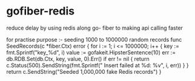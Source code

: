 # gofiber-redis
reduce delay by using redis along go- fiber to making api calling faster

for practise purpose :- seeding 1000 to 1000000 random records
func SeedRecords(c *fiber.Ctx) error {
	for i := 1; i <= 1000000; i++ {
		key := fmt.Sprintf("key_%d", i)
		value := gofakeit.HipsterSentence(10)
    err := db.RDB.Set(db.Ctx, key, value, 0).Err()
		if err != nil {
			return c.Status(500).SendString(fmt.Sprintf(" Insert failed at %d: %v", i, err))
		}
	}
	return c.SendString("Seeded 1,000,000 fake Redis records")
}
